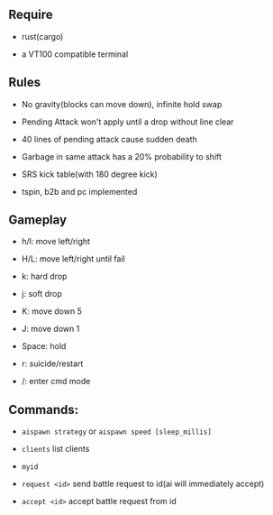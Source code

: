 ## Require

* rust(cargo)

* a VT100 compatible terminal

## Rules

* No gravity(blocks can move down), infinite hold swap

* Pending Attack won't apply until a drop without line clear

* 40 lines of pending attack cause sudden death

* Garbage in same attack has a 20% probability to shift

* SRS kick table(with 180 degree kick)

* tspin, b2b and pc implemented

## Gameplay

* h/l: move left/right

* H/L: move left/right until fail

* k: hard drop

* j: soft drop

* K: move down 5

* J: move down 1

* Space: hold

* r: suicide/restart

* /: enter cmd mode

## Commands:

* `aispawn strategy` or `aispawn speed [sleep_millis]`

* `clients` list clients

* `myid`

* `request <id>` send battle request to id(ai will immediately accept)

* `accept <id>` accept battle request from id
